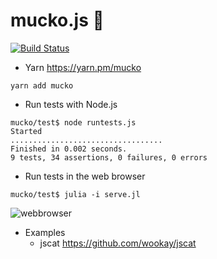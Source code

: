 mucko.js 🍚
===========

[![Build Status](https://travis-ci.org/wookay/mucko.svg?branch=master)](https://travis-ci.org/wookay/mucko)


* Yarn https://yarn.pm/mucko
```
yarn add mucko
```


* Run tests with Node.js
```
mucko/test$ node runtests.js
Started
..................................
Finished in 0.002 seconds.
9 tests, 34 assertions, 0 failures, 0 errors
```


* Run tests in the web browser
```
mucko/test$ julia -i serve.jl
```
![webbrowser](https://github.com/wookay/mucko/blob/master/docs/webbrowser.png?raw=true)


* Examples
  - jscat https://github.com/wookay/jscat
